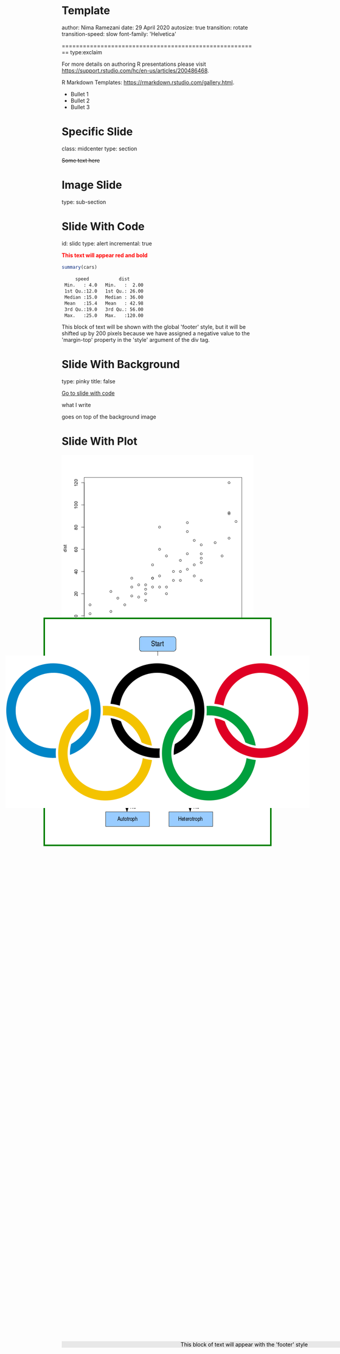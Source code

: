 <style>
.footer {
    color: black;
    background: #E8E8E8;
    position: fixed;
    top: 90%;
    text-align:center;
    width:100%;
}

.small-code pre code {
  font-size: 1em;
}

.reveal section del {
  color: yellow;
}

.reveal h1, .reveal h2, .reveal h3 {
  word-wrap: normal;
  -moz-hyphens: none;
}

.midcenter {
    position: fixed;
    top: 50%;
    left: 50%;
}

.exclaim .reveal .state-background {
  background: black;
} 

.exclaim .reveal h1,
.exclaim .reveal h2,
.exclaim .reveal p {
  color: white;
}

.pinky .reveal .state-background {
  background: #FF69B4;
} 
.pinky .reveal h1,
.pinky .reveal h2,
.pinky .reveal p {
  color: black;
}
</style>


Template
========================================================
author: Nima Ramezani
date: 29 April 2020
autosize: true
transition: rotate
transition-speed: slow
font-family: 'Helvetica'
<!-- (Other options for font-family: 'Risque') -->
<!-- Options for transition: none, linear, rotate, fade, zoom, concave, First Slide (Does ot work in preview) -->
<!-- Options for transition-speed: default, slow, fast (Does ot work in preview) -->

========================================================
type:exclaim

For more details on authoring R presentations please visit <https://support.rstudio.com/hc/en-us/articles/200486468>.

R Markdown Templates: <https://rmarkdown.rstudio.com/gallery.html>.

- Bullet 1
- Bullet 2
- Bullet 3
<div class="footer">This block of text will appear with the 'footer' style</div>

Specific Slide
========================================================
class: midcenter
type: section

~~Some text here~~

Image Slide
========================================================
type: sub-section

<div class="midcenter" style="margin-left:-300px; margin-top:-300px;">
<img src="flowchart_600x600.png"></img>
</div>

Slide With Code
========================================================
id: slidc
type: alert
incremental: true

<span style="font-weight:bold; color:red;">This text will appear red and bold</span> 


```r
summary(cars)
```

```
     speed           dist       
 Min.   : 4.0   Min.   :  2.00  
 1st Qu.:12.0   1st Qu.: 26.00  
 Median :15.0   Median : 36.00  
 Mean   :15.4   Mean   : 42.98  
 3rd Qu.:19.0   3rd Qu.: 56.00  
 Max.   :25.0   Max.   :120.00  
```

<div>
This block of text will be shown with the global 'footer' style, but it will be shifted up by 200 pixels because we have assigned a negative value to the 'margin-top' property in the 'style' argument of the div tag.
</div>

Slide With Background
========================================================
type: pinky
title: false
<img class="midcenter" style="margin-left:-400px; margin-top:-200px; background-color:transparent; border:0px; box-shadow:none;" src="olympic-logo_800x400.png"></img>


[Go to slide with code](#/slidc)

what I write 

goes on top of the background image


Slide With Plot
========================================================

![plot of chunk unnamed-chunk-2](template-figure/unnamed-chunk-2-1.png)

